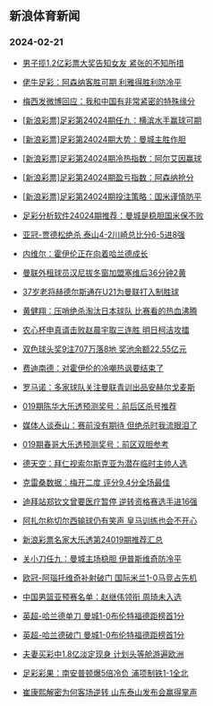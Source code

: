 ## 新浪体育新闻 
### 2024-02-21

+ [男子揽1.2亿彩票大奖告知女友 紧张的不知所措](https://sports.sina.com.cn/l/2024-02-20/doc-inairues4544980.shtml)

+ [佬牛足彩：阿森纳客胜可期 利雅得胜利防冷平](https://sports.sina.com.cn/l/2024-02-20/doc-inairynp1718523.shtml)

+ [梅西发微博回应：我和中国有非常紧密的特殊缘分](https://sports.sina.com.cn/china/2024-02-20/doc-inairues4566891.shtml)

+ [[新浪彩票]足彩第24024期任九：横滨水手赢球可期](https://sports.sina.com.cn/l/2024-02-20/doc-inairueu1323331.shtml)

+ [[新浪彩票]足彩第24024期大势：曼城主胜作胆](https://sports.sina.com.cn/l/2024-02-20/doc-inairueu1323158.shtml)

+ [[新浪彩票]足彩第24024期冷热指数：阿尔艾因赢球](https://sports.sina.com.cn/l/2024-02-20/doc-inairuen7238601.shtml)

+ [[新浪彩票]足彩第24024期盈亏指数：阿森纳抢分](https://sports.sina.com.cn/l/2024-02-20/doc-inairuer1795758.shtml)

+ [[新浪彩票]足彩第24024期投注策略：国米谨慎防平](https://sports.sina.com.cn/l/2024-02-20/doc-inairueu1323470.shtml)

+ [足彩分析软件24024期推荐：曼城是稳胆国米保不败](https://sports.sina.com.cn/l/2024-02-20/doc-inairues4546987.shtml)

+ [亚冠-贾德松绝杀 泰山4-2川崎总比分6-5进8强](https://sports.sina.com.cn/china/afccl/2024-02-20/doc-inaisrkh4171860.shtml)

+ [内维尔：霍伊伦正在向着哈兰德成长](https://sports.sina.com.cn/g/2024-02-20/doc-inaisrka6856962.shtml)

+ [曼联外租球员汉尼拔冬窗加盟塞维后36分钟2黄](https://sports.sina.com.cn/g/2024-02-20/doc-inaisrkk0923825.shtml)

+ [37岁老将赫德尔斯通在U21为曼联打入制胜球](https://sports.sina.com.cn/g/2024-02-20/doc-inaismak4268302.shtml)

+ [黄健翔：压哨绝杀淘汰日本球队 比赛看的热血沸腾](https://sports.sina.com.cn/china/afccl/2024-02-20/doc-inaisrkk0950745.shtml)

+ [农心杯申真谞击败赵晨宇取三连胜 明日柯洁攻擂](https://sports.sina.com.cn/go/2024-02-20/doc-inaisrka6853056.shtml)

+ [双色球头奖9注707万落8地 奖池余额22.55亿元](https://sports.sina.com.cn/l/2024-02-20/doc-inaiszxz1241832.shtml)

+ [费迪南德：对霍伊伦的冷嘲热讽要结束了](https://sports.sina.com.cn/g/2024-02-20/doc-inaisrkh4144323.shtml)

+ [罗马诺：多家球队关注曼联青训出品安赫尔戈麦斯](https://sports.sina.com.cn/g/2024-02-20/doc-inaisrka6856230.shtml)

+ [019期陈华大乐透预测奖号：前后区杀号推荐](https://sports.sina.com.cn/l/2024-02-20/doc-inaismak4241954.shtml)

+ [媒体人谈泰山：赛前没有期待 但绝杀时我流眼泪了](https://sports.sina.com.cn/china/afccl/2024-02-20/doc-inaisrkk0952111.shtml)

+ [019期春哥大乐透预测奖号：前区双胆参考](https://sports.sina.com.cn/l/2024-02-20/doc-inaisman1019212.shtml)

+ [德天空：拜仁视索尔斯克亚为潜在临时主帅人选](https://sports.sina.com.cn/g/2024-02-20/doc-inaismai1530685.shtml)

+ [克雷桑数据：梅开二度 评分9.4分全场最佳](https://sports.sina.com.cn/china/j/2024-02-20/doc-inaisrkh4175448.shtml)

+ [迪拜站郑钦文曾要医疗暂停 逆转资格赛选手进16强](https://sports.sina.com.cn/tennis/china/2024-02-20/doc-inaithha0611638.shtml)

+ [阿扎尔称切尔西输球仍有笑声 皇马训练也会不开心](https://sports.sina.com.cn/g/2024-02-20/doc-inaismae6954559.shtml)

+ [新浪彩票名家大乐透第24019期推荐汇总](https://sports.sina.com.cn/l/2024-02-20/doc-inaismae6955021.shtml)

+ [关小刀任九：曼城主场稳胆 伊普斯维奇防冷平](https://sports.sina.com.cn/l/2024-02-20/doc-inaismae6979612.shtml)

+ [欧冠-阿瑙托维奇补射破门 国际米兰1-0马竞占先机](https://sports.sina.com.cn/g/seriea/2024-02-21/doc-inaitxcs3519088.shtml)

+ [中国男篮亚预赛名单：赵继伟领衔 周琦未入选](https://sports.sina.com.cn/basketball/cba/2024-02-20/doc-inaismak4238860.shtml)

+ [英超-哈兰德单刀 曼城1-0布伦特福德距榜首1分](https://sports.sina.com.cn/g/pl/2024-02-21/doc-inaitxcu0297013.shtml)

+ [英超-哈兰德破门 曼城1-0布伦特福德距榜首1分](https://sports.sina.com.cn/g/pl/2024-02-21/doc-inaitxcu0297013.shtml)

+ [夫妻买彩中1.8亿淡定现身 计划头等舱游遍欧洲](https://sports.sina.com.cn/l/2024-02-21/doc-inaiucmq3391339.shtml)

+ [足彩彩果：南安普顿爆5倍冷负 浦项制铁1-1全北](https://sports.sina.com.cn/l/2024-02-21/doc-inaitxcn6226211.shtml)

+ [崔康熙解密为何客场逆转 山东泰山发布会赢得掌声](https://sports.sina.com.cn/china/2024-02-21/doc-inaiucms0187728.shtml)

